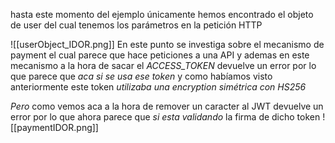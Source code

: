 hasta este momento del ejemplo únicamente hemos encontrado el objeto de user del cual tenemos los parámetros en la petición HTTP

![[userObject_IDOR.png]]
En este punto se investiga sobre el mecanismo de payment el cual parece que hace peticiones a una API y ademas en este mecanismo a la hora de sacar el *ACCESS_TOKEN* devuelve un error por lo que parece que *aca si se usa ese token* y como habíamos visto anteriormente este token *utilizaba una encryption simétrica con HS256*

*Pero* como vemos aca a la hora de remover un caracter al JWT devuelve un error por lo que ahora parece que *si esta validando* la firma de dicho token
![[paymentIDOR.png]]